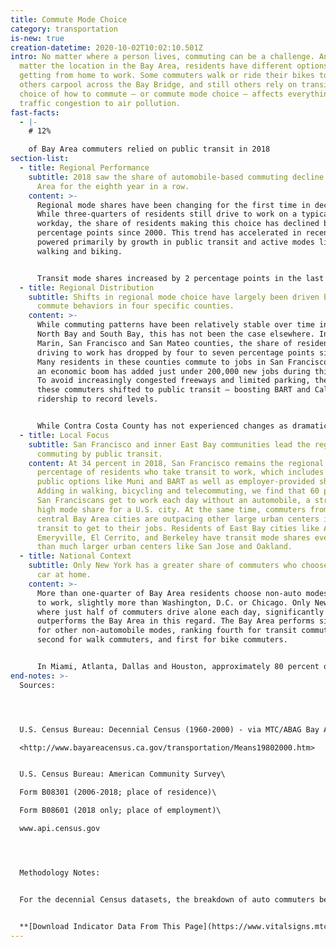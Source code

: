 ```yaml
---
title: Commute Mode Choice
category: transportation
is-new: true
creation-datetime: 2020-10-02T10:02:10.501Z
intro: No matter where a person lives, commuting can be a challenge. And no
  matter the location in the Bay Area, residents have different options for
  getting from home to work. Some commuters walk or ride their bikes to work,
  others carpool across the Bay Bridge, and still others rely on transit. The
  choice of how to commute – or commute mode choice – affects everything from
  traffic congestion to air pollution.
fast-facts:
  - |-
    # 12%

    of Bay Area commuters relied on public transit in 2018
section-list:
  - title: Regional Performance
    subtitle: 2018 saw the share of automobile-based commuting decline in the Bay
      Area for the eighth year in a row.
    content: >-
      Regional mode shares have been changing for the first time in decades.
      While three-quarters of residents still drive to work on a typical
      workday, the share of residents making this choice has declined by over 7
      percentage points since 2000. This trend has accelerated in recent years,
      powered primarily by growth in public transit and active modes like
      walking and biking.


      Transit mode shares increased by 2 percentage points in the last decade – the first time this share has markedly increased in more than five decades. Hovering at 12 percent over the past few years, the share of Bay Area public transit commutes is at its highest level since 1970. Walking and biking to work have also become more popular, especially in San Francisco where active transportation has posted the greatest gains in recent years.
  - title: Regional Distribution
    subtitle: Shifts in regional mode choice have largely been driven by changing
      commute behaviors in four specific counties.
    content: >-
      While commuting patterns have been relatively stable over time in the
      North Bay and South Bay, this has not been the case elsewhere. In Alameda,
      Marin, San Francisco and San Mateo counties, the share of residents
      driving to work has dropped by four to seven percentage points since 2008.
      Many residents in these counties commute to jobs in San Francisco, where
      an economic boom has added just under 200,000 new jobs during this period.
      To avoid increasingly congested freeways and limited parking, the bulk of
      these commuters shifted to public transit – boosting BART and Caltrain
      ridership to record levels.


      While Contra Costa County has not experienced changes as dramatic as those seen in other Bay Area counties in recent years, county residents have made consistent and significant shifts in their commute choices over the long term. Since 1960, the share of auto commutes has dropped six percentage points while the share of transit commutes has increased by the same amount; this shift was due in large part to the construction and expansion of the BART system across the county.
  - title: Local Focus
    subtitle: San Francisco and inner East Bay communities lead the region in
      commuting by public transit.
    content: At 34 percent in 2018, San Francisco remains the regional leader in the
      percentage of residents who take transit to work, which includes both
      public options like Muni and BART as well as employer-provided shuttles.
      Adding in walking, bicycling and telecommuting, we find that 60 percent of
      San Franciscans get to work each day without an automobile, a strikingly
      high mode share for a U.S. city. At the same time, commuters from some
      central Bay Area cities are outpacing other large urban centers in using
      transit to get to their jobs. Residents of East Bay cities like Albany,
      Emeryville, El Cerrito, and Berkeley have transit mode shares even higher
      than much larger urban centers like San Jose and Oakland.
  - title: National Context
    subtitle: Only New York has a greater share of commuters who choose to leave the
      car at home.
    content: >-
      More than one-quarter of Bay Area residents choose non-auto modes to get
      to work, slightly more than Washington, D.C. or Chicago. Only New York,
      where just half of commuters drive alone each day, significantly
      outperforms the Bay Area in this regard. The Bay Area performs similarly
      for other non-automobile modes, ranking fourth for transit commuters,
      second for walk commuters, and first for bike commuters.


      In Miami, Atlanta, Dallas and Houston, approximately 80 percent of residents drive alone to work each day. While the data indicate substantial differences between the Bay Area and these Sunbelt metros, the reality is a bit more complex. The South Bay actually has mode shares quite similar to Miami or Atlanta, due in part to its rapid development in the era of the automobile. Meanwhile, San Francisco and other core cities have mode shares that more closely resemble New York.
end-notes: >-
  Sources:




  U.S. Census Bureau: Decennial Census (1960-2000) - via MTC/ABAG Bay Area Census\

  <http://www.bayareacensus.ca.gov/transportation/Means19802000.htm>


  U.S. Census Bureau: American Community Survey\

  Form B08301 (2006-2018; place of residence)\

  Form B08601 (2018 only; place of employment)\

  www.api.census.gov




  Methodology Notes:


  For the decennial Census datasets, the breakdown of auto commuters between drive alone and carpool is not available before 1980. "Other" includes bicycle, motorcycle, taxi, and other modes of transportation. For the American Community Survey datasets, 1-year rolling average data was used for metros, region, and county geographic levels, while 5-year rolling average data was used for cities and tracts. This is due to the fact that more localized data is not included in the 1-year dataset across all Bay Area cities. Regional mode shares are population-weighted averages of the nine counties’ modal shares. "Auto" includes drive alone and carpool for the simple data tables and is broken out in the detailed data tables accordingly, as it was not available before 1980. “Transit” includes public operators (Muni, BART, etc.) and employer-provided shuttles (e.g., Google shuttle buses). "Other" includes motorcycle, taxi, and other modes of transportation; bicycle mode share was broken out separately for the first time in the 2006 data and is shown in the detailed data tables. Census tract data is not available for tracts with insufficient numbers of residents or workers.


  **[Download Indicator Data From This Page](https://www.vitalsigns.mtc.ca.gov/data/94)**
---
```

